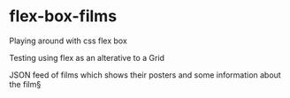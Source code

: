 flex-box-films
==============


Playing around with css flex box

Testing using flex as an alterative to a Grid

JSON feed of films which shows their posters and some information about the film§
